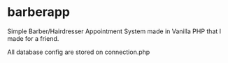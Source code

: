# barberapp
Simple Barber/Hairdresser Appointment System made in Vanilla PHP that I made for a friend.

All database config are stored on connection.php
